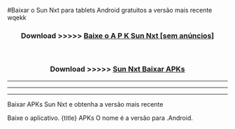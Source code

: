 #Baixar o Sun Nxt   para tablets Android gratuitos a versão mais recente wqekk


<div align="center">
<h3>Download >>>>> <a href="https://pt-web.web.app/?pt= Sun Nxt ">Baixe o A P K Sun Nxt  [sem anúncios]</a></h3><br>

<h3>Download >>>>> <a href="https://pt-web.web.app/?pt= Sun Nxt ">Sun Nxt  Baixar APKs</a></h3>
</div>

----------------------------------------------------------

----------------------------------------------------------

----------------------------------------------------------

Baixar APKs Sun Nxt  e obtenha a versão mais recente

Baixe o aplicativo. {title} APKs O nome é a versão para .Android.


